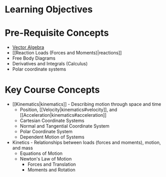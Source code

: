 # Learning Objectives
# Pre-Requisite Concepts
* [Vector Algebra](./vectors)
* [[Reaction Loads (Forces and Moments)|reactions]]
* Free Body Diagrams
* Derivatives and Integrals (Calculus)
* Polar coordinate systems
# Key Course Concepts
* [[Kinematics|kinematics]] - Describing motion through space and time
	+ Position, [[Velocity|kinematics#velocity]], and [[Acceleration|kinematics#acceleration]]
	+ Cartesian Coordinate Systems
	+ Normal and Tangential Coordinate System
	+ Polar Coordinate System
	+ Dependent Motion of Systems
* Kinetics - Relationships between loads (forces and moments), motion, and mass
	+ Equations of Motion
	+ Newton's Law of Motion
		- Forces and Translation
		- Moments and Rotation
